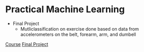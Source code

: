 # Practical Machine Learning

* Final Project
    - Mutliclassification on exercise done based on data from accelerometers on the belt, forearm, arm, and dumbell

[Course](https://www.coursera.org/learn/practical-machine-learning/home/welcome)
[Final Project](https://htmlpreview.github.io/?https://github.com/AndrewNg95/AndrewNg95.github.io/blob/master/Courses/Coursera/PracticalMachineLearning/Project.html)